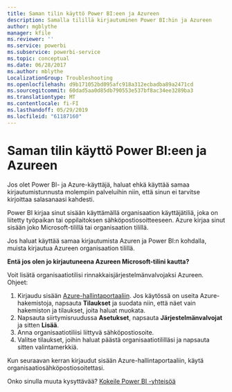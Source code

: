 ```yaml
---
title: Saman tilin käyttö Power BI:een ja Azureen
description: Samalla tilillä kirjautuminen Power BI:hin ja Azureen
author: mgblythe
manager: kfile
ms.reviewer: ''
ms.service: powerbi
ms.subservice: powerbi-service
ms.topic: conceptual
ms.date: 06/28/2017
ms.author: mblythe
LocalizationGroup: Troubleshooting
ms.openlocfilehash: d9b171052bd095afc918a312ecbadba89a2471cd
ms.sourcegitcommit: 60dad5aa0d85db790553e537bf8ac34ee3289ba3
ms.translationtype: MT
ms.contentlocale: fi-FI
ms.lasthandoff: 05/29/2019
ms.locfileid: "61187160"
---
```

# <a name="using-the-same-account-for-power-bi-and-azure"></a>Saman tilin käyttö Power BI:een ja Azureen
Jos olet Power BI- ja Azure-käyttäjä, haluat ehkä käyttää samaa kirjautumistunnusta molempiin palveluihin niin, että sinun ei tarvitse kirjoittaa salasanaasi kahdesti.

Power BI kirjaa sinut sisään käyttämällä organisaation käyttäjätiliä, joka on liitetty työpaikan tai oppilaitoksen sähköpostiosoitteeseen.  Azure kirjaa sinut sisään joko Microsoft-tilillä tai organisaation tilillä.

Jos haluat käyttää samaa kirjautumista Azuren ja Power BI:n kohdalla, muista kirjautua Azureen organisaation tilillä.

**Entä jos olen jo kirjautuneena Azureen Microsoft-tilini kautta?**

Voit lisätä organisaatiotilisi rinnakkaisjärjestelmänvalvojaksi Azureen.  Ohjeet:

1. Kirjaudu sisään [Azure-hallintaportaaliin](http://manage.windowsazure.com/). Jos käytössä on useita Azure-hakemistoja, napsauta **Tilaukset** ja suodata niin, että näet vain hakemiston ja tilaukset, joita haluat muokata.
2. Napsauta siirtymisruudussa **Asetukset**, napsauta **Järjestelmänvalvojat** ja sitten **Lisää**.
3. Anna organisaatiotiliisi liittyvä sähköpostiosoite.
4. Valitse tilaukset, joihin haluat päästä organisaatiotililläsi ja napsauta sitten valintamerkkiä.

Kun seuraavan kerran kirjaudut sisään Azure-hallintaportaaliin, käytä organisaatiosähköpostiosoitettasi.

Onko sinulla muuta kysyttävää? [Kokeile Power BI -yhteisöä](http://community.powerbi.com/)

